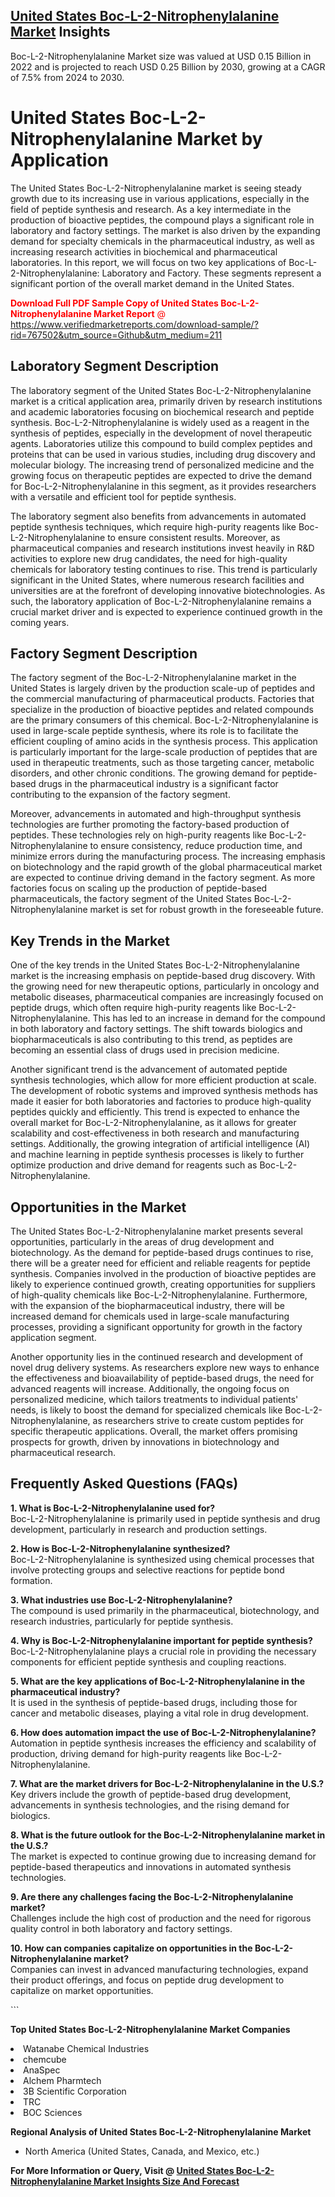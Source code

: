 <h2><a href="https://www.verifiedmarketreports.com/download-sample/?rid=767502&amp;utm_source=Github&amp;utm_medium=211" target="_blank">United States Boc-L-2-Nitrophenylalanine Market</a> Insights</h2><p>Boc-L-2-Nitrophenylalanine Market size was valued at USD 0.15 Billion in 2022 and is projected to reach USD 0.25 Billion by 2030, growing at a CAGR of 7.5% from 2024 to 2030.</p><p><h1>United States Boc-L-2-Nitrophenylalanine Market by Application</h1><p>The United States Boc-L-2-Nitrophenylalanine market is seeing steady growth due to its increasing use in various applications, especially in the field of peptide synthesis and research. As a key intermediate in the production of bioactive peptides, the compound plays a significant role in laboratory and factory settings. The market is also driven by the expanding demand for specialty chemicals in the pharmaceutical industry, as well as increasing research activities in biochemical and pharmaceutical laboratories. In this report, we will focus on two key applications of Boc-L-2-Nitrophenylalanine: Laboratory and Factory. These segments represent a significant portion of the overall market demand in the United States. <p><span class=""><span style="color: #ff0000;"><strong>Download Full PDF Sample Copy of United States Boc-L-2-Nitrophenylalanine Market Report</strong> @ </span><a href="https://www.verifiedmarketreports.com/download-sample/?rid=767502&amp;utm_source=Github&amp;utm_medium=211" target="_blank">https://www.verifiedmarketreports.com/download-sample/?rid=767502&amp;utm_source=Github&amp;utm_medium=211</a></span></p></p><h2>Laboratory Segment Description</h2><p>The laboratory segment of the United States Boc-L-2-Nitrophenylalanine market is a critical application area, primarily driven by research institutions and academic laboratories focusing on biochemical research and peptide synthesis. Boc-L-2-Nitrophenylalanine is widely used as a reagent in the synthesis of peptides, especially in the development of novel therapeutic agents. Laboratories utilize this compound to build complex peptides and proteins that can be used in various studies, including drug discovery and molecular biology. The increasing trend of personalized medicine and the growing focus on therapeutic peptides are expected to drive the demand for Boc-L-2-Nitrophenylalanine in this segment, as it provides researchers with a versatile and efficient tool for peptide synthesis.<p>The laboratory segment also benefits from advancements in automated peptide synthesis techniques, which require high-purity reagents like Boc-L-2-Nitrophenylalanine to ensure consistent results. Moreover, as pharmaceutical companies and research institutions invest heavily in R&D activities to explore new drug candidates, the need for high-quality chemicals for laboratory testing continues to rise. This trend is particularly significant in the United States, where numerous research facilities and universities are at the forefront of developing innovative biotechnologies. As such, the laboratory application of Boc-L-2-Nitrophenylalanine remains a crucial market driver and is expected to experience continued growth in the coming years.</p><h2>Factory Segment Description</h2><p>The factory segment of the Boc-L-2-Nitrophenylalanine market in the United States is largely driven by the production scale-up of peptides and the commercial manufacturing of pharmaceutical products. Factories that specialize in the production of bioactive peptides and related compounds are the primary consumers of this chemical. Boc-L-2-Nitrophenylalanine is used in large-scale peptide synthesis, where its role is to facilitate the efficient coupling of amino acids in the synthesis process. This application is particularly important for the large-scale production of peptides that are used in therapeutic treatments, such as those targeting cancer, metabolic disorders, and other chronic conditions. The growing demand for peptide-based drugs in the pharmaceutical industry is a significant factor contributing to the expansion of the factory segment.<p>Moreover, advancements in automated and high-throughput synthesis technologies are further promoting the factory-based production of peptides. These technologies rely on high-purity reagents like Boc-L-2-Nitrophenylalanine to ensure consistency, reduce production time, and minimize errors during the manufacturing process. The increasing emphasis on biotechnology and the rapid growth of the global pharmaceutical market are expected to continue driving demand in the factory segment. As more factories focus on scaling up the production of peptide-based pharmaceuticals, the factory segment of the United States Boc-L-2-Nitrophenylalanine market is set for robust growth in the foreseeable future.</p><h2>Key Trends in the Market</h2><p>One of the key trends in the United States Boc-L-2-Nitrophenylalanine market is the increasing emphasis on peptide-based drug discovery. With the growing need for new therapeutic options, particularly in oncology and metabolic diseases, pharmaceutical companies are increasingly focused on peptide drugs, which often require high-purity reagents like Boc-L-2-Nitrophenylalanine. This has led to an increase in demand for the compound in both laboratory and factory settings. The shift towards biologics and biopharmaceuticals is also contributing to this trend, as peptides are becoming an essential class of drugs used in precision medicine.</p><p>Another significant trend is the advancement of automated peptide synthesis technologies, which allow for more efficient production at scale. The development of robotic systems and improved synthesis methods has made it easier for both laboratories and factories to produce high-quality peptides quickly and efficiently. This trend is expected to enhance the overall market for Boc-L-2-Nitrophenylalanine, as it allows for greater scalability and cost-effectiveness in both research and manufacturing settings. Additionally, the growing integration of artificial intelligence (AI) and machine learning in peptide synthesis processes is likely to further optimize production and drive demand for reagents such as Boc-L-2-Nitrophenylalanine.</p><h2>Opportunities in the Market</h2><p>The United States Boc-L-2-Nitrophenylalanine market presents several opportunities, particularly in the areas of drug development and biotechnology. As the demand for peptide-based drugs continues to rise, there will be a greater need for efficient and reliable reagents for peptide synthesis. Companies involved in the production of bioactive peptides are likely to experience continued growth, creating opportunities for suppliers of high-quality chemicals like Boc-L-2-Nitrophenylalanine. Furthermore, with the expansion of the biopharmaceutical industry, there will be increased demand for chemicals used in large-scale manufacturing processes, providing a significant opportunity for growth in the factory application segment.</p><p>Another opportunity lies in the continued research and development of novel drug delivery systems. As researchers explore new ways to enhance the effectiveness and bioavailability of peptide-based drugs, the need for advanced reagents will increase. Additionally, the ongoing focus on personalized medicine, which tailors treatments to individual patients' needs, is likely to boost the demand for specialized chemicals like Boc-L-2-Nitrophenylalanine, as researchers strive to create custom peptides for specific therapeutic applications. Overall, the market offers promising prospects for growth, driven by innovations in biotechnology and pharmaceutical research.</p><h2>Frequently Asked Questions (FAQs)</h2><p><b>1. What is Boc-L-2-Nitrophenylalanine used for?</b><br>Boc-L-2-Nitrophenylalanine is primarily used in peptide synthesis and drug development, particularly in research and production settings.</p><p><b>2. How is Boc-L-2-Nitrophenylalanine synthesized?</b><br>Boc-L-2-Nitrophenylalanine is synthesized using chemical processes that involve protecting groups and selective reactions for peptide bond formation.</p><p><b>3. What industries use Boc-L-2-Nitrophenylalanine?</b><br>The compound is used primarily in the pharmaceutical, biotechnology, and research industries, particularly for peptide synthesis.</p><p><b>4. Why is Boc-L-2-Nitrophenylalanine important for peptide synthesis?</b><br>Boc-L-2-Nitrophenylalanine plays a crucial role in providing the necessary components for efficient peptide synthesis and coupling reactions.</p><p><b>5. What are the key applications of Boc-L-2-Nitrophenylalanine in the pharmaceutical industry?</b><br>It is used in the synthesis of peptide-based drugs, including those for cancer and metabolic diseases, playing a vital role in drug development.</p><p><b>6. How does automation impact the use of Boc-L-2-Nitrophenylalanine?</b><br>Automation in peptide synthesis increases the efficiency and scalability of production, driving demand for high-purity reagents like Boc-L-2-Nitrophenylalanine.</p><p><b>7. What are the market drivers for Boc-L-2-Nitrophenylalanine in the U.S.?</b><br>Key drivers include the growth of peptide-based drug development, advancements in synthesis technologies, and the rising demand for biologics.</p><p><b>8. What is the future outlook for the Boc-L-2-Nitrophenylalanine market in the U.S.?</b><br>The market is expected to continue growing due to increasing demand for peptide-based therapeutics and innovations in automated synthesis technologies.</p><p><b>9. Are there any challenges facing the Boc-L-2-Nitrophenylalanine market?</b><br>Challenges include the high cost of production and the need for rigorous quality control in both laboratory and factory settings.</p><p><b>10. How can companies capitalize on opportunities in the Boc-L-2-Nitrophenylalanine market?</b><br>Companies can invest in advanced manufacturing technologies, expand their product offerings, and focus on peptide drug development to capitalize on market opportunities.</p>```</p><p><strong>Top United States Boc-L-2-Nitrophenylalanine Market Companies</strong></p><div data-test-id=""><p><li>Watanabe Chemical Industries</li><li> chemcube</li><li> AnaSpec</li><li> Alchem Pharmtech</li><li> 3B Scientific Corporation</li><li> TRC</li><li> BOC Sciences</li></p><div><strong>Regional Analysis of&nbsp;United States Boc-L-2-Nitrophenylalanine Market</strong></div><ul><li dir="ltr"><p dir="ltr">North America&nbsp;(United States, Canada, and Mexico, etc.)</p></li></ul><p><strong>For More Information or Query, Visit @&nbsp;</strong><strong><a href="https://www.verifiedmarketreports.com/product/boc-l-2-nitrophenylalanine-market/?utm_source=Github&amp;utm_medium=211" target="_blank">United States Boc-L-2-Nitrophenylalanine Market Insights Size And Forecast</a></strong></p></div>
